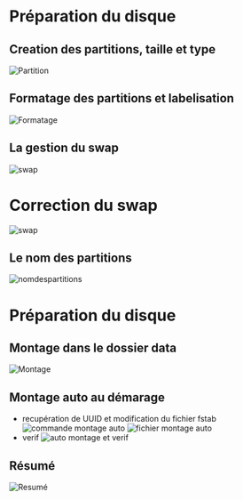 # Préparation du disque
## Creation des partitions, taille et type 
![Partition](https://github.com/user-attachments/assets/d1d70007-921b-4cce-a57c-501af7d373a4)

## Formatage des partitions et labelisation
![Formatage](https://github.com/user-attachments/assets/4d33e429-e24c-4529-b29c-e926738c4624)

## La gestion du swap
![swap](https://github.com/user-attachments/assets/b258db52-d98e-4ba8-b3e3-e3541b2a2b6e)

# Correction du swap
![swap](https://github.com/user-attachments/assets/909b1601-4d0b-417a-a0d6-d117905b4568)

## Le nom des partitions

![nomdespartitions](https://github.com/user-attachments/assets/5ae16397-6258-43f6-8e54-0bd7ef174e00)

# Préparation du disque
## Montage dans le dossier data
![Montage](https://github.com/user-attachments/assets/5fefb0e8-d25f-44bc-9a10-384d3749e802)

## Montage auto au démarage 

- recupération de UUID et modification du fichier fstab
![commande montage auto](https://github.com/user-attachments/assets/024cc859-f637-4f72-99a8-601b8604bd3a)
![fichier montage auto](https://github.com/user-attachments/assets/cd227b5d-bdc2-48e0-aef9-7348bca68063)
- verif
![auto montage et verif](https://github.com/user-attachments/assets/ffe0ffe5-50d5-44e7-a554-6356385155d2)

## Résumé
![Resumé](https://github.com/user-attachments/assets/8ea416d1-8055-415b-9f11-52f0879169a2)



